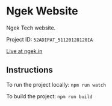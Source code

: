 # Ngek Website

Ngek Tech website.

Project ID: `52ADIPAT_51120128120IA`

[Live at ngek.in](https://www.ngek.in)

## Instructions

To run the project locally: `npm run watch`

To build the project: `npm run build`
